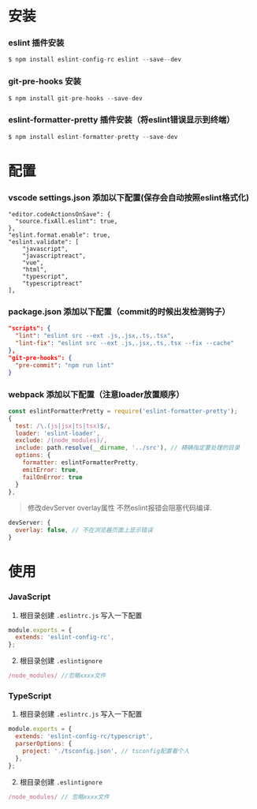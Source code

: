 # 安装

### eslint 插件安装

```js
$ npm install eslint-config-rc eslint --save--dev 
```

### git-pre-hooks 安装

```js
$ npm install git-pre-hooks --save-dev
```

### eslint-formatter-pretty 插件安装（将eslint错误显示到终端）

```js
$ npm install eslint-formatter-pretty --save-dev
```

# 配置

### vscode settings.json 添加以下配置(保存会自动按照eslint格式化)

```jso
"editor.codeActionsOnSave": {
  "source.fixAll.eslint": true,
},
"eslint.format.enable": true,
"eslint.validate": [
    "javascript",
    "javascriptreact",
    "vue",
    "html",
    "typescript",
    "typescriptreact"
],
```

### package.json 添加以下配置（commit的时候出发检测钩子）

```json
"scripts": {
  "lint": "eslint src --ext .js,.jsx,.ts,.tsx",
  "lint-fix": "eslint src --ext .js,.jsx,.ts,.tsx --fix --cache"
},
"git-pre-hooks": {
  "pre-commit": "npm run lint"
}
```

### webpack 添加以下配置（注意loader放置顺序）

```js
const eslintFormatterPretty = require('eslint-formatter-pretty');
{
  test: /\.(js|jsx|ts|tsx)$/,
  loader: 'eslint-loader',
  exclude: /(node_modules)/,
  include: path.resolve(__dirname, '../src'), // 精确指定要处理的目录
  options: {
    formatter: eslintFormatterPretty,
    emitError: true,
    failOnError: true
  }
},
```

> 修改devServer overlay属性 不然eslint报错会阻塞代码编译.

```js
devServer: {
  overlay: false, // 不在浏览器页面上显示错误
}
```

# 使用

### JavaScript

1. 根目录创建 `.eslintrc.js`  写入一下配置

```js
module.exports = {
  extends: 'eslint-config-rc',
};

```

2. 根目录创建 `.eslintignore`

```js
/node_modules/ //忽略xxxx文件
```

### TypeScript

1. 根目录创建 `.eslintrc.js`  写入一下配置

```js
module.exports = {
  extends: 'eslint-config-rc/typescript',
  parserOptions: {
    project: './tsconfig.json', // tsconfig配置看个人
  },
};
```

2. 根目录创建 `.eslintignore`

```js
/node_modules/ // 忽略xxxx文件
```

